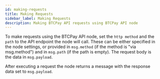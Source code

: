 ```yaml
---
id: making-requests
title: Making Requests
sidebar_label: Making Requests
description: Making BTCPay API requests using BTCPay API node
---
```


To make requests using the BTCPay API node, set the `http method` and the `path` to the API endpoint the node will call. These can be either specified in the node settings, or provided in `msg.method` (if the method is "via msg.method") and in `msg.path` (if the path is empty). The request body is the data in `msg.payload`.

After executing a request the node returns a message with the response data set to `msg.payload`.

